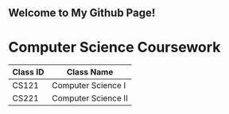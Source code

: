 ## Welcome to My Github Page!

# Computer Science Coursework 
Class ID | Class Name
------------ | -------------
CS121 | Computer Science I
CS221 | Computer Science II
